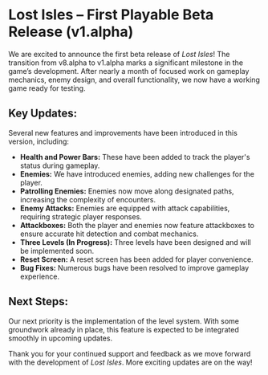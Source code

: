 # Lost Isles – First Playable Beta Release (v1.alpha)

We are excited to announce the first beta release of *Lost Isles*! The transition from v8.alpha to v1.alpha marks a significant milestone in the game’s development. After nearly a month of focused work on gameplay mechanics, enemy design, and overall functionality, we now have a working game ready for testing.

## Key Updates:
Several new features and improvements have been introduced in this version, including:
- **Health and Power Bars:** These have been added to track the player's status during gameplay.
- **Enemies:** We have introduced enemies, adding new challenges for the player.
- **Patrolling Enemies:** Enemies now move along designated paths, increasing the complexity of encounters.
- **Enemy Attacks:** Enemies are equipped with attack capabilities, requiring strategic player responses.
- **Attackboxes:** Both the player and enemies now feature attackboxes to ensure accurate hit detection and combat mechanics.
- **Three Levels (In Progress):** Three levels have been designed and will be implemented soon.
- **Reset Screen:** A reset screen has been added for player convenience.
- **Bug Fixes:** Numerous bugs have been resolved to improve gameplay experience.

## Next Steps:
Our next priority is the implementation of the level system. With some groundwork already in place, this feature is expected to be integrated smoothly in upcoming updates.

Thank you for your continued support and feedback as we move forward with the development of *Lost Isles*. More exciting updates are on the way!
